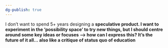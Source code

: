 ```yaml
---
dg-publish: true
---
```

I don’t want to spend 5+ years designing a **speculative product. I want to experiment in the ‘possibility space’ to try new things, but I should centre around some key ideas or focuses —> how can I express this? It’s the future of it all… also like a critique of status quo of education**